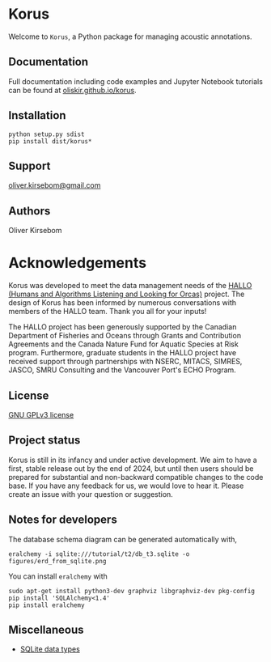 # Korus

Welcome to `Korus`, a Python package for managing acoustic annotations.


## Documentation

Full documentation including code examples and Jupyter Notebook tutorials
can be found at [oliskir.github.io/korus](https://oliskir.github.io/korus).


## Installation 

```
python setup.py sdist
pip install dist/korus*
```


## Support

oliver.kirsebom@gmail.com


## Authors

Oliver Kirsebom


# Acknowledgements

Korus was developed to meet the data management needs of the 
[HALLO (Humans and Algorithms Listening and Looking for Orcas)](https://orca.research.sfu.ca)
project. The design of Korus has been informed by numerous conversations 
with members of the HALLO team. Thank you all for your inputs!

The HALLO project has been generously supported by the Canadian Department of Fisheries 
and Oceans through Grants and Contribution Agreements and the Canada Nature Fund for Aquatic 
Species at Risk program. Furthermore, graduate students in the HALLO project have received 
support through partnerships with NSERC, MITACS, SIMRES, JASCO, SMRU Consulting and the Vancouver 
Port's ECHO Program. 


## License

[GNU GPLv3 license](https://www.gnu.org/licenses/) 


## Project status

Korus is still in its infancy and under active development. We aim to have a first, stable 
release out by the end of 2024, but until then users should be prepared for substantial and 
non-backward compatible changes to the code base. If you have any feedback for us, we would 
love to hear it. Please create an issue with your question or suggestion.


## Notes for developers

The database schema diagram can be generated automatically with,
```
eralchemy -i sqlite:///tutorial/t2/db_t3.sqlite -o figures/erd_from_sqlite.png
```
You can install `eralchemy` with
```
sudo apt-get install python3-dev graphviz libgraphviz-dev pkg-config
pip install 'SQLAlchemy<1.4'
pip install eralchemy
```


## Miscellaneous

 * [SQLite data types](https://www.sqlite.org/datatype3.html)


